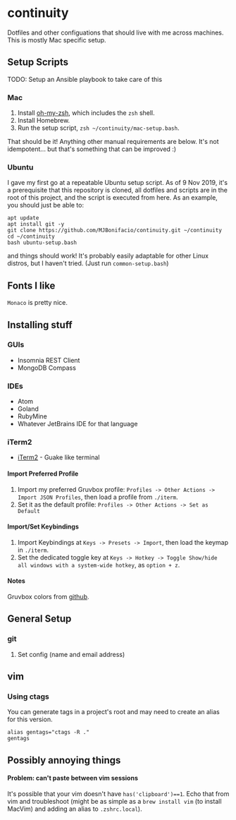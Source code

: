 # continuity
Dotfiles and other configuations that should live with me across machines. This is mostly Mac specific setup.

## Setup Scripts
TODO: Setup an Ansible playbook to take care of this

### Mac
1. Install [oh-my-zsh](https://github.com/robbyrussell/oh-my-zsh), which includes the `zsh` shell.
2. Install Homebrew.
3. Run the setup script, `zsh ~/continuity/mac-setup.bash`.

That should be it! Anything other manual requirements are below. It's not idempotent... but that's something that can be improved :)

### Ubuntu
I gave my first go at a repeatable Ubuntu setup script. As of 9 Nov 2019, it's a prerequisite that this repository is cloned, all dotfiles and scripts are in the root of this project, and the script is executed from here. As an example, you should just be able to:
```
apt update
apt install git -y
git clone https://github.com/MJBonifacio/continuity.git ~/continuity
cd ~/continuity
bash ubuntu-setup.bash
```

and things should work! It's probably easily adaptable for other Linux distros, but I haven't tried. (Just run `common-setup.bash`)

## Fonts I like
`Monaco` is pretty nice.

## Installing stuff
### GUIs
* Insomnia REST Client
* MongoDB Compass

### IDEs
* Atom
* Goland
* RubyMine
* Whatever JetBrains IDE for that language

### iTerm2
* [iTerm2](https://www.iterm2.com) - Guake like terminal
#### Import Preferred Profile
1. Import my preferred Gruvbox profile: `Profiles -> Other Actions -> Import JSON Profiles`, then load a profile from `./iterm`.
2. Set it as the default profile: `Profiles -> Other Actions -> Set as Default`

#### Import/Set Keybindings
1. Import Keybindings at `Keys -> Presets -> Import`, then load the keymap in `./iterm`.
2. Set the dedicated toggle key at `Keys -> Hotkey -> Toggle Show/hide all windows with a system-wide hotkey`, as `option + z`.

#### Notes
Gruvbox colors from [github](https://github.com/morhetz/gruvbox-contrib).

## General Setup

### git
1. Set config (name and email address)

## vim
### Using ctags
You can generate tags in a project's root and may need to create an alias for this version.
```
alias gentags="ctags -R ."
gentags
```

## Possibly annoying things
#### Problem: can't paste between vim sessions
It's possible that your vim doesn't have `has('clipboard')==1`. Echo that from vim and troubleshoot (might be as simple as a `brew install vim` (to install MacVim) and adding an alias to `.zshrc.local`).
